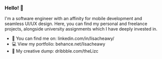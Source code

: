 ### Hello! 🌸

<!--
**lisacheawy/lisacheawy** is a ✨ _special_ ✨ repository because its `README.md` (this file) appears on your GitHub profile.
-->

I'm a software engineer with an affinity for mobile development and seamless UI/UX design. Here, you can find my personal and freelance projects, alongside university assignments which I have deeply invested in.

- 🔎 You can find me on: linkedin.com/in/lisacheawy/
- 💻 View my portfolio: behance.net/lisacheawy
- 🎨 My creative dump: dribbble.com/theLizc

